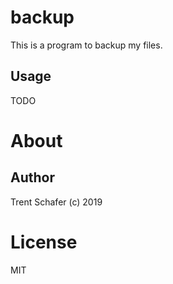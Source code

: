 # backup

This is a program to backup my files.

## Usage

TODO

# About

## Author

Trent Schafer (c) 2019

# License

MIT
